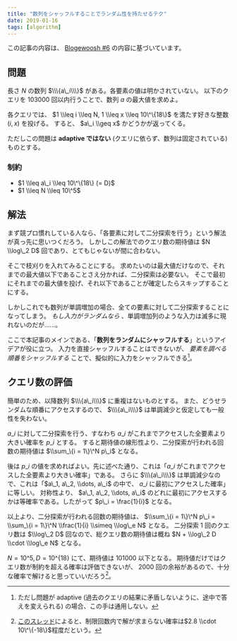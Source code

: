 ```yaml
---
title: "数列をシャッフルすることでランダム性を持たせるテク"
date: 2019-01-16
tags: [algorithm]
---
```


この記事の内容は、 [Blogewoosh #6](https://codeforces.com/blog/entry/62602) の内容に基づいています。

## 問題

長さ $N$ の数列 $\\\{a\_i\\\}$ がある。各要素の値は明かされていない。
以下のクエリを $103000$ 回以内行うことで、数列 $a$ の最大値を求めよ。

各クエリでは、 $1 \\leq i \\leq N, 1 \\leq x \\leq 10\^\{18\}$ を満たす好きな整数 $(i, x)$ を投げる。
すると、 $a\_i \\geq x$ かどうかが返ってくる。

ただしこの問題は **adaptive ではない** (クエリに依らず、数列は固定されている)ものとする。

### 制約

- $1 \\leq a\_i \\leq 10\^\{18\} (= D)$
- $1 \\leq N \\leq 10\^5$

## 解法

まず競プロ慣れしている人なら、「各要素に対して二分探索を行う」という解法が真っ先に思いつくだろう。
しかしこの解法でのクエリ数の期待値は $N \\log\_2 D$ 回であり、とてもじゃないが間に合わない。

そこで枝刈りを入れてみることにする。
求めたいのは最大値だけなので、それまでの最大値以下であることさえ分かれば、二分探索は必要ない。
そこで最初にそれまでの最大値を投げ、それ以下であることが確定したらスキップすることにする。

しかしこれでも数列が単調増加の場合、全ての要素に対して二分探索することになってしまう。
_もし入力がランダムなら_ 、単調増加列のような入力は滅多に現れないのだが......。

ここで本記事のメインである、「**数列をランダムにシャッフルする**」というアイデアが役に立つ。
入力を直接シャッフルすることはできないが、 _要素を調べる順番をシャッフルする_ ことで、擬似的に入力をシャッフルできる[^1]。

[^1]: ただし問題が adaptive (過去のクエリの結果に矛盾しないように、途中で答えを変えられる) の場合、この手は通用しない。

## クエリ数の評価

簡単のため、以降数列 $\\\{a\_i\\\}$ に重複はないものとする。
また、どうせランダムな順番にアクセスするので、 $\\\{a\_i\\\}$ は単調減少と仮定しても一般性を失わない。

$a\_i$ に対して二分探索を行う、すなわち $a\_i$ がこれまでアクセスした全要素より大きい確率を $p\_i$ とする。
すると期待値の線形性より、二分探索が行われる回数の期待値は $\\sum_\{i = 1\}\^N p\_i$ となる。

後は $p\_i$ の値を求めればよい。先に述べた通り、これは「$a\_i$ がこれまでアクセスした全要素より大きい確率」である。
さらに $\\\{a\_i\\\}$ は単調減少なので、これは「$a\_1, a\_2, \\dots, a\_i$ の中で、 $a\_i$ に最初にアクセスした確率」に等しい。
対称性より、 $a\_1, a\_2, \\dots, a\_i$ のどれに最初にアクセスするかは等確率である。したがって $p\_i = \frac{1}{i}$ となる。

以上より、二分探索が行われる回数の期待値は、 $\\sum_\{i = 1\}\^N p\_i = \\sum_\{i = 1\}\^N \\frac{1}{i} \\simeq \\log\_e N$ となる。
二分探索 1 回のクエリ数は $\\log\_2 D$ 回なので、総クエリ数の期待値は概ね $N + \\log\_2 D \\cdot \\log\_e N$ となる。

$N = 10\^5, D = 10\^\{18\}$ にて、期待値は $101000$ 以下となる。
期待値だけではクエリ数が制約を超える確率は評価できないが、 $2000$ 回の余裕があるので、十分な確率で解けると思っていいだろう[^2]。

[^2]: [このスレッド](https://codeforces.com/blog/entry/62602?#comment-465586)によると、制限回数内で解が求まらない確率は$2.8 \\cdot 10\^\{-18\}$程度だという。

